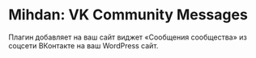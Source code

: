 # Mihdan: VK Community Messages

Плагин добавляет на ваш сайт виджет «Сообщения сообщества» из соцсети ВКонтакте на ваш WordPress сайт.